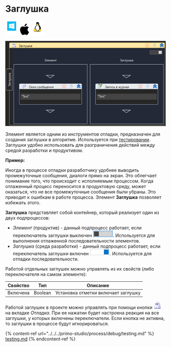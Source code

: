# Заглушка

![](<../../../.gitbook/assets/image (100) (1) (1) (1) (1) (1) (1) (10) (164).png>)

![](<../../../.gitbook/assets/image (747).png>)

Элемент является одним из инструментов отладки, предназначен для создания заглушки в алгоритме. Используется при [тестировании](https://docs.primo-rpa.ru/primo-rpa/primo-studio/process/debug/testing). Заглушки удобно использовать для разграничения действий между средой разработки и продуктивом.

**Пример:**

Иногда в процессе отладки разработчику удобнее выводить промежуточные сообщения, диалоги прямо на экран. Это облегчает понимание того, что происходит с исполняемым процессом. Когда отлаженный процесс переносится в продуктовую среду, может оказаться, что не все промежуточные сообщения были убраны. Это приводит к ошибкам в работе процесса. Элемент **Заглушка** позволяет избежать этого. 

**Заглушка** представляет собой контейнер, который реализует один из двух подпроцессов:
* *Элемент* (продуктив) - данный подпроцесс работает, если переключатель заглушки выключен ![](<../../../.gitbook/assets/Заглушка выкл.png>). Используется для выполнения отлаженной последовательности элементов.
* *Заглушка* (среда разработки) - данный подпроцесс работает, если переключатель заглушки включен ![](<../../../.gitbook/assets/Заглушка, переключатель.png>). Используется для отладки последовательности.
 
Работой отдельных заглушек можно управлять из их свойств (либо переключателя на самом элементе): 

| Свойство | Тип     | Описание          |
| -------- | ------- | ----------------- |
| Включена | Boolean | Установка отметки включает заглушку |

Работой заглушек в проекте можно управлять при помощи кнопки <img src="../../../.gitbook/assets/WFMock.png" alt="" data-size="line"> на вкладке *Отладка*. При ее нажатии будет настроена реакция на все заглушки, у которых включены переключатели. Если кнопка не активна, то заглушки в процессе будут игнорироваться.

{% content-ref url="../../../primo-studio/process/debug/testing.md" %}
[testing.md](../../../primo-studio/process/debug/testing.md)
{% endcontent-ref %}

